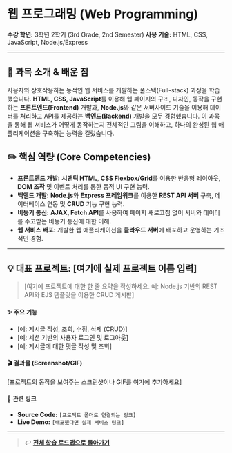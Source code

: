 # 웹 프로그래밍 (Web Programming)

**수강 학년:** 3학년 2학기 (3rd Grade, 2nd Semester)
**사용 기술:** HTML, CSS, JavaScript, Node.js/Express

---

## 📖 과목 소개 & 배운 점

사용자와 상호작용하는 동적인 웹 서비스를 개발하는 풀스택(Full-stack) 과정을 학습했습니다. **HTML, CSS, JavaScript**를 이용해 웹 페이지의 구조, 디자인, 동작을 구현하는 **프론트엔드(Frontend)** 개발과, **Node.js**와 같은 서버사이드 기술을 이용해 데이터를 처리하고 API를 제공하는 **백엔드(Backend)** 개발을 모두 경험했습니다. 이 과목을 통해 웹 서비스가 어떻게 동작하는지 전체적인 그림을 이해하고, 하나의 완성된 웹 애플리케이션을 구축하는 능력을 길렀습니다.

## ✏️ 핵심 역량 (Core Competencies)

-   **프론트엔드 개발:** **시맨틱 HTML**, **CSS Flexbox/Grid**를 이용한 반응형 레이아웃, **DOM 조작** 및 이벤트 처리를 통한 동적 UI 구현 능력.
-   **백엔드 개발:** **Node.js**와 **Express 프레임워크**를 이용한 **REST API 서버** 구축, 데이터베이스 연동 및 **CRUD** 기능 구현 능력.
-   **비동기 통신:** **AJAX, Fetch API**를 사용하여 페이지 새로고침 없이 서버와 데이터를 주고받는 비동기 통신에 대한 이해.
-   **웹 서비스 배포:** 개발한 웹 애플리케이션을 **클라우드 서버**에 배포하고 운영하는 기초적인 경험.

---

## 💡 대표 프로젝트: [여기에 실제 프로젝트 이름 입력]
> [여기에 프로젝트에 대한 한 줄 요약을 작성하세요. 예: Node.js 기반의 REST API와 EJS 템플릿을 이용한 CRUD 게시판]

#### ✨ 주요 기능
- [예: 게시글 작성, 조회, 수정, 삭제 (CRUD)]
- [예: 세션 기반의 사용자 로그인 및 로그아웃]
- [예: 게시글에 대한 댓글 작성 및 조회]

#### 🎬 결과물 (Screenshot/GIF)
[프로젝트의 동작을 보여주는 스크린샷이나 GIF를 여기에 추가하세요]

#### 🔗 관련 링크
- **Source Code:** `[프로젝트 폴더로 연결되는 링크]`
- **Live Demo:** `[배포했다면 실제 서비스 링크]`

---
> ↩️ **[전체 학습 로드맵으로 돌아가기](../../README.md)**
